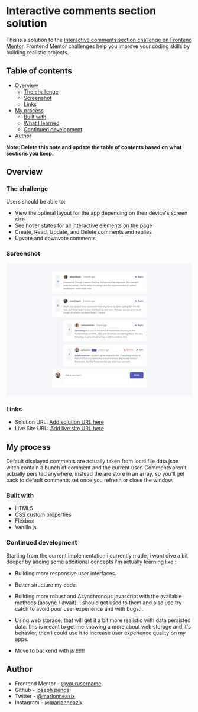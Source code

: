 # Interactive comments section solution

This is a solution to the [Interactive comments section challenge on Frontend Mentor](https://www.frontendmentor.io/challenges/interactive-comments-section-iG1RugEG9). Frontend Mentor challenges help you improve your coding skills by building realistic projects. 

## Table of contents

- [Overview](#overview)
  - [The challenge](#the-challenge)
  - [Screenshot](#screenshot)
  - [Links](#links)
- [My process](#my-process)
  - [Built with](#built-with)
  - [What I learned](#what-i-learned)
  - [Continued development](#continued-development)
- [Author](#author)

**Note: Delete this note and update the table of contents based on what sections you keep.**

## Overview

### The challenge

Users should be able to:

- View the optimal layout for the app depending on their device's screen size
- See hover states for all interactive elements on the page
- Create, Read, Update, and Delete comments and replies
- Upvote and downvote comments

### Screenshot

![Desktop design](./design/desktop-design.jpg)

### Links
- Solution URL: [Add solution URL here](https://your-solution-url.com)
- Live Site URL: [Add live site URL here](https://your-live-site-url.com)

## My process
Default displayed comments are actually taken from local file data.json witch contain a bunch of comment and the current user.
Comments aren't actually persited anywhere, instead the are store in an array, so you'll get back to default comments set once you refresh or close the window.

### Built with

- HTML5
- CSS custom properties
- Flexbox
- Vanilla js

### Continued development
Starting from the current implementation i currently made, i want dive a bit deeper by adding some additional concepts i'm actually learning like :
- Building more responsive user interfaces.

- Better structure my code.

- Building more robust and Asynchronous javascript with the available methods (assync / await). i should get used to them and also use try catch to avoid poor user experience and with bugs...

- Using web storage; that will get it a bit more realistic with data persisted data. this is meant to get me knowing a more about web storage and it's behavior, then i could use it to increase user experience quality on my apps.

- Move to backend with js !!!!!!

## Author
- Frontend Mentor - [@yourusername](https://www.frontendmentor.io/profile/yourusername)
- Github  - [joseph penda](https://www.your-site.com)
- Twitter - [@marlonneazix](https://www.twitter.com/yourusername)
- Instagram - [@marlonneazix](https://www.twitter.com/yourusername)
